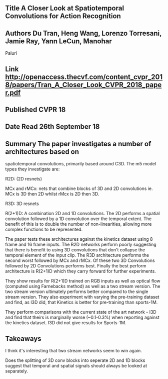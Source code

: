 ## Title A Closer Look at Spatiotemporal Convolutions for Action Recognition


## Authors Du Tran, Heng Wang, Lorenzo Torresani, Jamie Ray, Yann LeCun, Manohar
Paluri


## Link <http://openaccess.thecvf.com/content_cvpr_2018/papers/Tran_A_Closer_Look_CVPR_2018_paper.pdf>


## Published CVPR 18


## Date Read 26th September 18


## Summary The paper investigates a number of architectures based on
spatiotemporal convolutions, primarily based around C3D. The m5 model types they
investigate are:

R2D: (2D resnets)

MCx and rMCx: nets that combine blocks of 3D and 2D convolutions ie. MCx is 3D
then 2D whilst rMcx is 2D then 3D.

R3D: 3D resnets

R(2+1)D: A combination 2D and 1D convolutions. The 2D performs a spatial
convolution followed by a 1D convolution over the temporal extent. The benefit
of this is to double the number of non-linearities, allowing more complex
functions to be represented.

The paper tests these architectures against the kinetics dataset using 8 frame
and 16 frame inputs. The R2D networks perform poorly suggesting that there is
benefit to using 3D convolutions that don't collapse the temporal element of the
input clip. The R3D architecture performs the second worst followed by MCx and
rMCx. Of these two 3D Convolutions followed by 2D Convolutions performs best.
Finally the best perform architecture is R(2+1)D which they carry forward for
further experiments.

They show results for R(2+1)D trained on RGB inputs as well as optical flow (computed using Farnebacks method) as well as a two stream version. The two stream version ultimately performs better compared to the single stream version. They also experiment with varying the pre-training dataset and find, as I3D did, that Kinetics is better for pre-training than sports-1M.


They perform comparisons with the current state of the art network - I3D and
find that theirs is marginally worse (~0.1-0.3%) when reporting against the
kinetics dataset. I3D did not give results for Sports-1M.


## Takeaways

I think it's interesting that two stream networks seem to win again.

Does the splitting of 3D conv blocks into seperate 2D and 1D blocks suggest that temporal and spatial signals should always be looked at separately.



